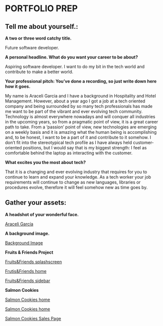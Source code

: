 # PORTFOLIO PREP

## Tell me about yourself.:


**A two or three word catchy title.**

Future software developer.


**A personal headline. What do you want your career to be about?**

Aspiring software developer. I want to do my bit in the tech world and contribute to make a better world.


**Your professional pitch: You’ve done a recording, so just write down here how it goes.**

My name is Araceli Garcia and I have a background in Hospitality and Hotel Management. However, about a year ago I got a job at a tech oriented company and being surrounded by so many tech professionals has made me want to be part of the vibrant and ever evolving tech community. Technology is almost everywhere nowadays and will conquer all industries in the upcoming years, so from a pragmatic point of view, it is a great career path to take. From a ‘passion’ point of view, new technologies are emerging on a weekly basis and it is amazing what the human being is accomplishing and, to be honest, I want to be a part of it and contribute to it somehow. I don’t fit into the stereotypical tech profile as I have always held customer-oriented positions, but I would say that is my biggest strength: I feel as comfortable behind the laptop as interacting with the customer.


**What excites you the most about tech?**

That it is a changing and ever evolving industry that requires for you to continue to learn and expand your knowledge. As a tech worker your job requirements will continue to change as new languages, libraries or procedures evolve, therefore it will feel somehow new as time goes by.



## Gather your assets:


**A headshot of your wonderful face.**

[Araceli García](Img/headhshot.jpg)


**A background image.**

[Background Image](Img/Background%20image.png)


**Fruits & Friends Project**

[Fruits&Friends splashscreen](Img/fruits-friends-splashscreen.png)

[Frutis&Friends home](Img/fruits-riends-home.png)

[Fruits&Friends sidebar](Img/fruits-friends-sidebar.png)


**Salmon Cookies**

[Salmon Cookies home](Img/salmon-cookies-home.png)

[Salmon Cookies home](Img/salmon-cookies-home2.png)

[Salmon Cookies Sales Page](Img/salmon-cookies-sales.png)

